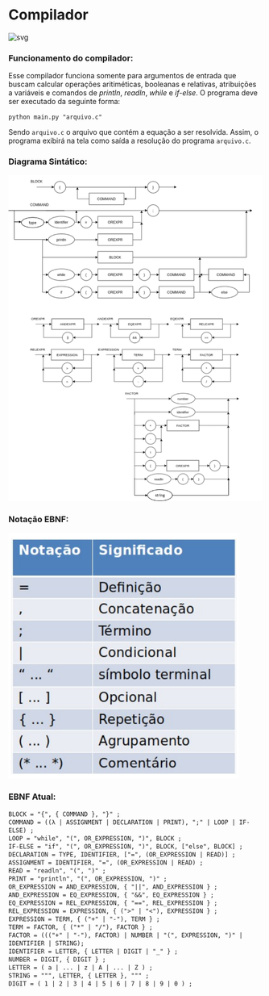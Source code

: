 # Compilador

![svg](http://3.129.230.99/svg/pedrotramos/Compiler/)

### Funcionamento do compilador:

Esse compilador funciona somente para argumentos de entrada que buscam calcular operações aritiméticas, booleanas e relativas, atribuições a variáveis e comandos de *println*, *readln*, *while* e *if-else*. O programa deve ser executado da seguinte forma:

~~~
python main.py "arquivo.c"
~~~

Sendo ```arquivo.c``` o arquivo que contém a equação a ser resolvida. Assim, o programa exibirá na tela como saída a resolução do programa ```arquivo.c```.

### Diagrama Sintático:

<img src="Assets/DiagramaSintatico.png"/>

### Notação EBNF:

<img src="Assets/EBNF.png"/>

### EBNF Atual:

~~~
BLOCK = "{", { COMMAND }, "}" ;
COMMAND = ((λ | ASSIGNMENT | DECLARATION | PRINT), ";" | LOOP | IF-ELSE) ;
LOOP = "while", "(", OR_EXPRESSION, ")", BLOCK ;
IF-ELSE = "if", "(", OR_EXPRESSION, ")", BLOCK, ["else", BLOCK] ;
DECLARATION = TYPE, IDENTIFIER, ["=", (OR_EXPRESSION | READ)] ;
ASSIGNMENT = IDENTIFIER, "=", (OR_EXPRESSION | READ) ;
READ = "readln", "(", ")" ;
PRINT = "println", "(", OR_EXPRESSION, ")" ;
OR_EXPRESSION = AND_EXPRESSION, { "||", AND_EXPRESSION } ;
AND_EXPRESSION = EQ_EXPRESSION, { "&&", EQ_EXPRESSION } ;
EQ_EXPRESSION = REL_EXPRESSION, { "==", REL_EXPRESSION } ;
REL_EXPRESSION = EXPRESSION, { (">" | "<"), EXPRESSION } ;
EXPRESSION = TERM, { ("+" | "-"), TERM } ;
TERM = FACTOR, { ("*" | "/"), FACTOR } ;
FACTOR = ((("+" | "-"), FACTOR) | NUMBER | "(", EXPRESSION, ")" | IDENTIFIER | STRING);
IDENTIFIER = LETTER, { LETTER | DIGIT | "_" } ;
NUMBER = DIGIT, { DIGIT } ;
LETTER = ( a | ... | z | A | ... | Z ) ;
STRING = """, LETTER, { LETTER }, """ ;
DIGIT = ( 1 | 2 | 3 | 4 | 5 | 6 | 7 | 8 | 9 | 0 ) ;
~~~
